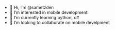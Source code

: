 - 👋 Hi, I’m @sametzden
- 👀 I’m interested in mobıle development
- 🌱 I’m currently learning  python, c# 
- 💞️ I’m looking to collaborate on mobıle develpment

<!---
sametzden/sametzden is a ✨ special ✨ repository because its `README.md` (this file) appears on your GitHub profile.
You can click the Preview link to take a look at your changes.
--->
